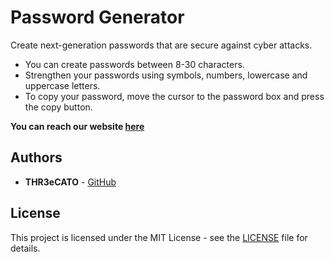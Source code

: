 ﻿# Password Generator

Create next-generation passwords that are secure against cyber attacks.

* You can create passwords between 8-30 characters.
* Strengthen your passwords using symbols, numbers, lowercase and uppercase letters.
* To copy your password, move the cursor to the password box and press the copy button.

**You can reach our website [here](https://pw-generator.space/)**

## Authors
* **THR3eCATO** - [GitHub](https://github.com/THR3eCATO)

## License
This project is licensed under the MIT License - see the [LICENSE](LICENSE) file for details.